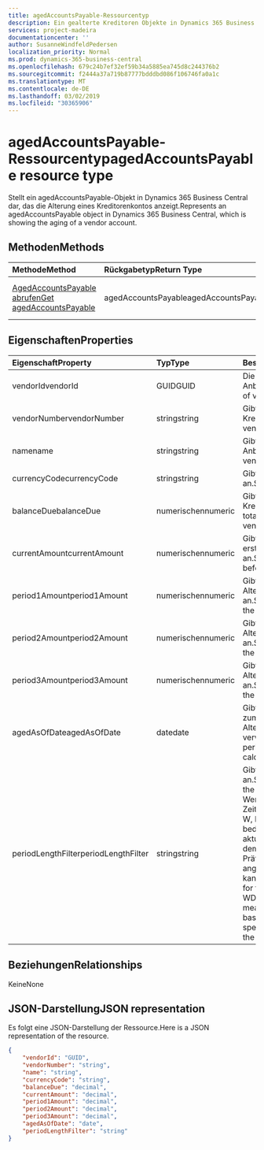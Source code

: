 ```yaml
---
title: agedAccountsPayable-Ressourcentyp
description: Ein gealterte Kreditoren Objekte in Dynamics 365 Business Central.
services: project-madeira
documentationcenter: ''
author: SusanneWindfeldPedersen
localization_priority: Normal
ms.prod: dynamics-365-business-central
ms.openlocfilehash: 679c24b7ef32ef59b34a5885ea745d8c244376b2
ms.sourcegitcommit: f2444a37a719b87777bdddbd086f106746fa0a1c
ms.translationtype: MT
ms.contentlocale: de-DE
ms.lasthandoff: 03/02/2019
ms.locfileid: "30365906"
---
```

# <a name="agedaccountspayable-resource-type"></a><span data-ttu-id="a1b2a-103">agedAccountsPayable-Ressourcentyp</span><span class="sxs-lookup"><span data-stu-id="a1b2a-103">agedAccountsPayable resource type</span></span>
<span data-ttu-id="a1b2a-104">Stellt ein agedAccountsPayable-Objekt in Dynamics 365 Business Central dar, das die Alterung eines Kreditorenkontos anzeigt.</span><span class="sxs-lookup"><span data-stu-id="a1b2a-104">Represents an agedAccountsPayable object in Dynamics 365 Business Central, which is showing the aging of a vendor account.</span></span>

## <a name="methods"></a><span data-ttu-id="a1b2a-105">Methoden</span><span class="sxs-lookup"><span data-stu-id="a1b2a-105">Methods</span></span>

| <span data-ttu-id="a1b2a-106">Methode</span><span class="sxs-lookup"><span data-stu-id="a1b2a-106">Method</span></span>         | <span data-ttu-id="a1b2a-107">Rückgabetyp</span><span class="sxs-lookup"><span data-stu-id="a1b2a-107">Return Type</span></span>  |<span data-ttu-id="a1b2a-108">Beschreibung</span><span class="sxs-lookup"><span data-stu-id="a1b2a-108">Description</span></span>|
|:---------------|:-------------|:----------|
|[<span data-ttu-id="a1b2a-109">AgedAccountsPayable abrufen</span><span class="sxs-lookup"><span data-stu-id="a1b2a-109">Get agedAccountsPayable</span></span>](../api/dynamics-agedaccountspayable-get.md)|<span data-ttu-id="a1b2a-110">agedAccountsPayable</span><span class="sxs-lookup"><span data-stu-id="a1b2a-110">agedAccountsPayable</span></span>|<span data-ttu-id="a1b2a-111">AgedAccountsPayable-Objekt abrufen</span><span class="sxs-lookup"><span data-stu-id="a1b2a-111">Get agedAccountsPayable object</span></span>|

## <a name="properties"></a><span data-ttu-id="a1b2a-112">Eigenschaften</span><span class="sxs-lookup"><span data-stu-id="a1b2a-112">Properties</span></span>
| <span data-ttu-id="a1b2a-113">Eigenschaft</span><span class="sxs-lookup"><span data-stu-id="a1b2a-113">Property</span></span>      | <span data-ttu-id="a1b2a-114">Typ</span><span class="sxs-lookup"><span data-stu-id="a1b2a-114">Type</span></span>     |<span data-ttu-id="a1b2a-115">Beschreibung</span><span class="sxs-lookup"><span data-stu-id="a1b2a-115">Description</span></span>                                 |
|:--------------|:---------|:-------------------------------------------|
|<span data-ttu-id="a1b2a-116">vendorId</span><span class="sxs-lookup"><span data-stu-id="a1b2a-116">vendorId</span></span>       |<span data-ttu-id="a1b2a-117">GUID</span><span class="sxs-lookup"><span data-stu-id="a1b2a-117">GUID</span></span>      |<span data-ttu-id="a1b2a-118">Die eindeutige ID des Anbieters.</span><span class="sxs-lookup"><span data-stu-id="a1b2a-118">The unique ID of vendor.</span></span>                    |
|<span data-ttu-id="a1b2a-119">vendorNumber</span><span class="sxs-lookup"><span data-stu-id="a1b2a-119">vendorNumber</span></span>   |<span data-ttu-id="a1b2a-120">string</span><span class="sxs-lookup"><span data-stu-id="a1b2a-120">string</span></span>    |<span data-ttu-id="a1b2a-121">Gibt die Nummer des Kreditors an.</span><span class="sxs-lookup"><span data-stu-id="a1b2a-121">Specifies vendor's number.</span></span>                  |
|<span data-ttu-id="a1b2a-122">name</span><span class="sxs-lookup"><span data-stu-id="a1b2a-122">name</span></span>           |<span data-ttu-id="a1b2a-123">string</span><span class="sxs-lookup"><span data-stu-id="a1b2a-123">string</span></span>    |<span data-ttu-id="a1b2a-124">Gibt den Namen des Anbieters an.</span><span class="sxs-lookup"><span data-stu-id="a1b2a-124">Specifies vendor's name.</span></span>                    |
|<span data-ttu-id="a1b2a-125">currencyCode</span><span class="sxs-lookup"><span data-stu-id="a1b2a-125">currencyCode</span></span>   |<span data-ttu-id="a1b2a-126">string</span><span class="sxs-lookup"><span data-stu-id="a1b2a-126">string</span></span>    |<span data-ttu-id="a1b2a-127">Gibt die Währung an.</span><span class="sxs-lookup"><span data-stu-id="a1b2a-127">Specifies the currency.</span></span>                     |
|<span data-ttu-id="a1b2a-128">balanceDue</span><span class="sxs-lookup"><span data-stu-id="a1b2a-128">balanceDue</span></span>     |<span data-ttu-id="a1b2a-129">numerischen</span><span class="sxs-lookup"><span data-stu-id="a1b2a-129">numeric</span></span>   |<span data-ttu-id="a1b2a-130">Gibt den Gesamtsaldo des Kreditors an.</span><span class="sxs-lookup"><span data-stu-id="a1b2a-130">Specifies the total balance due to the vendor.</span></span>|
|<span data-ttu-id="a1b2a-131">currentAmount</span><span class="sxs-lookup"><span data-stu-id="a1b2a-131">currentAmount</span></span>  |<span data-ttu-id="a1b2a-132">numerischen</span><span class="sxs-lookup"><span data-stu-id="a1b2a-132">numeric</span></span>   |<span data-ttu-id="a1b2a-133">Gibt den Saldo vor dem ersten Fälligkeits Zeitraum an.</span><span class="sxs-lookup"><span data-stu-id="a1b2a-133">Specifies balance before first aging period.</span></span>|
|<span data-ttu-id="a1b2a-134">period1Amount</span><span class="sxs-lookup"><span data-stu-id="a1b2a-134">period1Amount</span></span>  |<span data-ttu-id="a1b2a-135">numerischen</span><span class="sxs-lookup"><span data-stu-id="a1b2a-135">numeric</span></span>   |<span data-ttu-id="a1b2a-136">Gibt den Saldo im ersten Alterungszeitraum an.</span><span class="sxs-lookup"><span data-stu-id="a1b2a-136">Specifies balance in the first aging period.</span></span>|
|<span data-ttu-id="a1b2a-137">period2Amount</span><span class="sxs-lookup"><span data-stu-id="a1b2a-137">period2Amount</span></span>  |<span data-ttu-id="a1b2a-138">numerischen</span><span class="sxs-lookup"><span data-stu-id="a1b2a-138">numeric</span></span>   |<span data-ttu-id="a1b2a-139">Gibt den Saldo im zweiten Alterungszeitraum an.</span><span class="sxs-lookup"><span data-stu-id="a1b2a-139">Specifies balance in the second aging period.</span></span>|
|<span data-ttu-id="a1b2a-140">period3Amount</span><span class="sxs-lookup"><span data-stu-id="a1b2a-140">period3Amount</span></span>  |<span data-ttu-id="a1b2a-141">numerischen</span><span class="sxs-lookup"><span data-stu-id="a1b2a-141">numeric</span></span>   |<span data-ttu-id="a1b2a-142">Gibt den Saldo im dritten Alterungszeitraum an.</span><span class="sxs-lookup"><span data-stu-id="a1b2a-142">Specifies balance in the third aging period.</span></span>|
|<span data-ttu-id="a1b2a-143">agedAsOfDate</span><span class="sxs-lookup"><span data-stu-id="a1b2a-143">agedAsOfDate</span></span>   |<span data-ttu-id="a1b2a-144">date</span><span class="sxs-lookup"><span data-stu-id="a1b2a-144">date</span></span>|<span data-ttu-id="a1b2a-145">Gibt den Zeitraum an, der zum Berechnen von Alterungs Perioden verwendet wird.</span><span class="sxs-lookup"><span data-stu-id="a1b2a-145">Specifies period start date used to calculate aging periods.</span></span>|
|<span data-ttu-id="a1b2a-146">periodLengthFilter</span><span class="sxs-lookup"><span data-stu-id="a1b2a-146">periodLengthFilter</span></span>|<span data-ttu-id="a1b2a-147">string</span><span class="sxs-lookup"><span data-stu-id="a1b2a-147">string</span></span> |<span data-ttu-id="a1b2a-148">Gibt die Länge der Punkte an.</span><span class="sxs-lookup"><span data-stu-id="a1b2a-148">Specifies the length of the periods.</span></span> <span data-ttu-id="a1b2a-149">Zulässige Werte für die Zeiteinheiten sind: D, WD, W, M, Q oder Y. C, was bedeutet, dass die aktuelle Zeiteinheit auf dem Datum basiert, als Präfix für die Zeiteinheit angegeben werden kann.</span><span class="sxs-lookup"><span data-stu-id="a1b2a-149">Acceptable values for the time units are: D, WD, W, M, Q, or Y. C, meaning current time unit based on date, can be specified as a prefix to the time unit.</span></span>|


## <a name="relationships"></a><span data-ttu-id="a1b2a-150">Beziehungen</span><span class="sxs-lookup"><span data-stu-id="a1b2a-150">Relationships</span></span>
<span data-ttu-id="a1b2a-151">Keine</span><span class="sxs-lookup"><span data-stu-id="a1b2a-151">None</span></span>

## <a name="json-representation"></a><span data-ttu-id="a1b2a-152">JSON-Darstellung</span><span class="sxs-lookup"><span data-stu-id="a1b2a-152">JSON representation</span></span>

<span data-ttu-id="a1b2a-153">Es folgt eine JSON-Darstellung der Ressource.</span><span class="sxs-lookup"><span data-stu-id="a1b2a-153">Here is a JSON representation of the resource.</span></span>


```json
{
    "vendorId": "GUID",
    "vendorNumber": "string",
    "name": "string",
    "currencyCode": "string",
    "balanceDue": "decimal",
    "currentAmount": "decimal",
    "period1Amount": "decimal",
    "period2Amount": "decimal",
    "period3Amount": "decimal",
    "agedAsOfDate": "date",
    "periodLengthFilter": "string"
}

```
